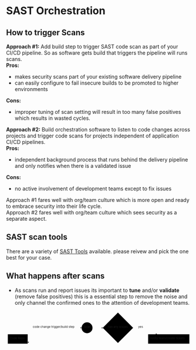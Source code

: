 <h1 id="sast-orchestration">SAST Orchestration</h1>
<h2 id="how-to-trigger-scans">How to trigger Scans</h2>
<p><strong>Approach #1:</strong> Add build step to trigger SAST code scan as part of your CI/CD pipeline.  So as software gets build that triggers the pipeline will runs scans.<br>
<strong>Pros:</strong></p>
<ul>
<li>makes security scans part of your existing software delivery pipeline</li>
<li>can easily configure  to fail insecure builds to be promoted to higher environments</li>
</ul>
<p><strong>Cons:</strong></p>
<ul>
<li>improper tuning of scan setting will result in too many false positives which results in wasted cycles.</li>
</ul>
<p><strong>Approach #2:</strong>  Build orchestration software to listen to code changes across projects and trigger code scans for projects independent of application CI/CD pipelines.<br>
<strong>Pros:</strong></p>
<ul>
<li>independent background process that runs behind the delivery pipeline and only notifies when there is a validated issue</li>
</ul>
<p><strong>Cons:</strong></p>
<ul>
<li>no active involvement of development teams except to fix issues</li>
</ul>
<p>Approach #1 fares well with org/team culture which is more open and ready to embrace security into their life cycle.<br>
Approach #2 fares well with org/team culture which sees security as a separate aspect.</p>
<h2 id="sast-scan-tools">SAST scan tools</h2>
<p>There are a variety of <a href="https://owasp.org/www-community/Source_Code_Analysis_Tools">SAST Tools</a> available. please reivew and pick the one best for your case.</p>
<h2 id="what-happens-after-scans">What happens after scans</h2>
<ul>
<li>As scans run and report issues its important to <strong>tune</strong> and/or <strong>validate</strong> (remove false positives) this is a essential step to remove the noise and only channel the confirmed ones to the attention of development teams.</li>
</ul>
<div class="mermaid"><svg xmlns="http://www.w3.org/2000/svg" id="mermaid-svg-ZnphrkySHzRZ5p1k" width="100%" style="max-width: 903.1015625px;" viewBox="0 0 903.1015625 199.4296875"><g transform="translate(-12, -12)"><g class="output"><g class="clusters"></g><g class="edgePaths"><g class="edgePath" style="opacity: 1;"><path class="path" d="M117.109375,134.12008545894884L248.8984375,94.21484375L380.6875,94.21484375" marker-end="url(#arrowhead669)" style="fill:none"></path><defs><marker id="arrowhead669" viewBox="0 0 10 10" refX="9" refY="5" markerUnits="strokeWidth" markerWidth="8" markerHeight="6" orient="auto"><path d="M 0 0 L 10 5 L 0 10 z" class="arrowheadPath" style="stroke-width: 1; stroke-dasharray: 1, 0;"></path></marker></defs></g><g class="edgePath" style="opacity: 1;"><path class="path" d="M748.5134477046747,171.822265625L668.9765625,203.4296875L558.05859375,203.4296875L458.84375,203.4296875L407.265625,203.4296875L248.8984375,203.4296875L117.109375,163.52444579105116" marker-end="url(#arrowhead670)" style="fill:none"></path><defs><marker id="arrowhead670" viewBox="0 0 10 10" refX="9" refY="5" markerUnits="strokeWidth" markerWidth="8" markerHeight="6" orient="auto"><path d="M 0 0 L 10 5 L 0 10 z" class="arrowheadPath" style="stroke-width: 1; stroke-dasharray: 1, 0;"></path></marker></defs></g><g class="edgePath" style="opacity: 1;"><path class="path" d="M433.84375,94.21484375L458.84375,94.21484375L484.34375,94.71484375" marker-end="url(#arrowhead671)" style="fill:none"></path><defs><marker id="arrowhead671" viewBox="0 0 10 10" refX="9" refY="5" markerUnits="strokeWidth" markerWidth="8" markerHeight="6" orient="auto"><path d="M 0 0 L 10 5 L 0 10 z" class="arrowheadPath" style="stroke-width: 1; stroke-dasharray: 1, 0;"></path></marker></defs></g><g class="edgePath" style="opacity: 1;"><path class="path" d="M632.7734375,94.71484375L668.9765625,94.21484375L748.5134477046747,125.822265625" marker-end="url(#arrowhead672)" style="fill:none"></path><defs><marker id="arrowhead672" viewBox="0 0 10 10" refX="9" refY="5" markerUnits="strokeWidth" markerWidth="8" markerHeight="6" orient="auto"><path d="M 0 0 L 10 5 L 0 10 z" class="arrowheadPath" style="stroke-width: 1; stroke-dasharray: 1, 0;"></path></marker></defs></g></g><g class="edgeLabels"><g class="edgeLabel" transform="translate(248.8984375,94.21484375)" style="opacity: 1;"><g transform="translate(-106.7890625,-13)" class="label"><foreignObject width="213.578125" height="26"><div xmlns="http://www.w3.org/1999/xhtml" style="display: inline-block; white-space: nowrap;"><span class="edgeLabel">code change trigger/build step</span></div></foreignObject></g></g><g class="edgeLabel" transform="" style="opacity: 1;"><g transform="translate(0,0)" class="label"><foreignObject width="0" height="0"><div xmlns="http://www.w3.org/1999/xhtml" style="display: inline-block; white-space: nowrap;"><span class="edgeLabel"></span></div></foreignObject></g></g><g class="edgeLabel" transform="" style="opacity: 1;"><g transform="translate(0,0)" class="label"><foreignObject width="0" height="0"><div xmlns="http://www.w3.org/1999/xhtml" style="display: inline-block; white-space: nowrap;"><span class="edgeLabel"></span></div></foreignObject></g></g><g class="edgeLabel" transform="translate(668.9765625,94.21484375)" style="opacity: 1;"><g transform="translate(-11.703125,-13)" class="label"><foreignObject width="23.40625" height="26"><div xmlns="http://www.w3.org/1999/xhtml" style="display: inline-block; white-space: nowrap;"><span class="edgeLabel">yes</span></div></foreignObject></g></g></g><g class="nodes"><g class="node" id="A" transform="translate(68.5546875,148.822265625)" style="opacity: 1;"><rect rx="0" ry="0" x="-48.5546875" y="-23" width="97.109375" height="46"></rect><g class="label" transform="translate(0,0)"><g transform="translate(-38.5546875,-13)"><foreignObject width="77.109375" height="26"><div xmlns="http://www.w3.org/1999/xhtml" style="display: inline-block; white-space: nowrap;">Code Repo</div></foreignObject></g></g></g><g class="node" id="B" transform="translate(407.265625,94.21484375)" style="opacity: 1;"><circle x="-26.578125" y="-23" r="26.578125"></circle><g class="label" transform="translate(0,0)"><g transform="translate(-16.578125,-13)"><foreignObject width="33.15625" height="26"><div xmlns="http://www.w3.org/1999/xhtml" style="display: inline-block; white-space: nowrap;">Scan</div></foreignObject></g></g></g><g class="node" id="C" transform="translate(806.390625,148.822265625)" style="opacity: 1;"><rect rx="0" ry="0" x="-100.7109375" y="-23" width="201.421875" height="46"></rect><g class="label" transform="translate(0,0)"><g transform="translate(-90.7109375,-13)"><foreignObject width="181.421875" height="26"><div xmlns="http://www.w3.org/1999/xhtml" style="display: inline-block; white-space: nowrap;">notify team/create tickets</div></foreignObject></g></g></g><g class="node" id="D" transform="translate(558.05859375,94.21484375)" style="opacity: 1;"><polygon points="74.21484375,0 148.4296875,-74.21484375 74.21484375,-148.4296875 0,-74.21484375" rx="5" ry="5" transform="translate(-74.21484375,74.21484375)"></polygon><g class="label" transform="translate(0,0)"><g transform="translate(-49.4609375,-13)"><foreignObject width="98.921875" height="26"><div xmlns="http://www.w3.org/1999/xhtml" style="display: inline-block; white-space: nowrap;">has any issues</div></foreignObject></g></g></g></g></g></g></svg></div>

